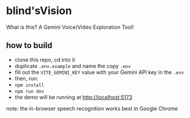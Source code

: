 # blind'sVision

What is this? A Gemini Voice/Video Exploration Tool!

## how to build

- clone this repo, cd into it
- duplicate `.env.example` and name the copy `.env`
- fill out the `VITE_GEMINI_KEY` value with your Gemini API key in the `.env`
- then, run:
- `npm install`
- `npm run dev`
- the demo will be running at [http://localhost:5173](http://localhost:5173)

note: the in-browser speech recognition works best in Google Chrome
